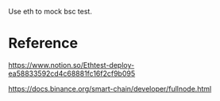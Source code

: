 Use eth to mock bsc test.


# Reference

https://www.notion.so/Ethtest-deploy-ea58833592cd4c68881fc16f2cf9b095

https://docs.binance.org/smart-chain/developer/fullnode.html
